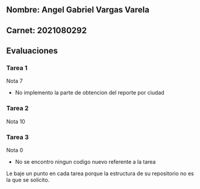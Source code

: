 ## Nombre: Angel Gabriel Vargas Varela
## Carnet: 2021080292


## Evaluaciones

### Tarea 1

Nota 7

- No implemento la parte de obtencion del reporte por ciudad

### Tarea 2

Nota 10

### Tarea 3

Nota 0

- No se encontro ningun codigo nuevo referente a la tarea


Le baje un punto en cada tarea porque la estructura de su repositorio no es la que se solicito.
